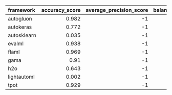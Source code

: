 | framework   |   accuracy_score |   average_precision_score |   balanced_accuracy_score |   cohen_kappa_score |   f1_score_macro |   f1_score_micro |   f1_score_weighted |   matthews_corrcoef |   precision_score |   recall_score |   roc_auc_score | training_time   | test_time   |
|:------------|-----------------:|--------------------------:|--------------------------:|--------------------:|-----------------:|-----------------:|--------------------:|--------------------:|------------------:|---------------:|----------------:|:----------------|:------------|
| autogluon   |            0.982 |                        -1 |                     0.981 |               0.981 |            0.981 |            0.982 |               0.982 |               0.981 |                -1 |             -1 |              -1 | 00:01:01        | 00:00:02    |
| autokeras   |            0.772 |                        -1 |                     0.772 |               0.763 |            0.772 |            0.773 |               0.773 |               0.764 |                -1 |             -1 |              -1 | 00:01:31        | 00:00:01    |
| autosklearn |            0.035 |                        -1 |                     0.038 |               0     |            0.003 |            0.035 |               0.002 |               0     |                -1 |             -1 |              -1 | 00:05:19        | 00:00:00    |
| evalml      |            0.938 |                        -1 |                     0.938 |               0.936 |            0.938 |            0.938 |               0.938 |               0.936 |                -1 |             -1 |              -1 | 00:01:10        | 00:00:00    |
| flaml       |            0.969 |                        -1 |                     0.969 |               0.967 |            0.969 |            0.969 |               0.969 |               0.968 |                -1 |             -1 |              -1 | 00:01:00        | 00:00:00    |
| gama        |            0.91  |                        -1 |                     0.91  |               0.907 |            0.91  |            0.91  |               0.911 |               0.907 |                -1 |             -1 |              -1 | 00:00:53        | 00:00:00    |
| h2o         |            0.643 |                        -1 |                     0.643 |               0.629 |            0.619 |            0.643 |               0.621 |               0.63  |                -1 |             -1 |              -1 | 00:01:08        | 00:00:00    |
| lightautoml |            0.002 |                        -1 |                     0.001 |              -0.038 |            0.001 |            0.002 |               0.002 |              -0.038 |                -1 |             -1 |              -1 | 00:00:49        | 00:00:01    |
| tpot        |            0.929 |                        -1 |                     0.929 |               0.926 |            0.929 |            0.929 |               0.929 |               0.926 |                -1 |             -1 |              -1 | 00:05:04        | 00:00:00    |